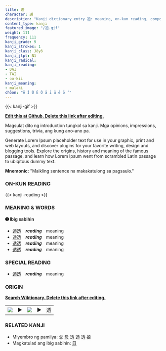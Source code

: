 ```yaml
---
title: 透
character: 透
description: "Kanji dictionary entry 透: meaning, on-kun reading, compounds, origin, related kanji"
content_type: kanji
featured_image: "/透.gif"
weight: 111
frequency: 111
kanji_grade: 9
kanji_strokes: 1
kanji_class: Jōyō
kanji_jlpt: N1
kanji_radical: 
kanji_reading: 
- DAI
- TAI
- oo-kii
kanji_meaning:
- malaki
chōon: "Ā Ī Ū Ē Ō ā ī ū ē ō ’"
---
```

[//]: # (Don't edit the line below. Kanji animated GIF code is automatically generated.)
{{< kanji-gif >}}

[//]: # (Edit below this line.)

**[Edit this at Github. Delete this link after editing.](https://github.com/tim0g/tim/tree/main/content/kanji/透/index.md)**

Magsulat dito ng introduction tungkol sa kanji. Mga opinions, impressions, suggestions, trivia, ang kung ano-ano pa.

Generate Lorem Ipsum placeholder text for use in your graphic, print and web layouts, and discover plugins for your favorite writing, design and blogging tools. Explore the origins, history and meaning of the famous passage, and learn how Lorem Ipsum went from scrambled Latin passage to ubiqitous dummy text.
 
**Mnemonic:** "Maikling sentence na makakatulong sa pagsaulo."

### ON-KUN READING

[//]: # (Don't edit the line below. ON-KUN READING code is automatically generated.)
{{< kanji-reading >}}

### MEANING & WORDS

#### ➊ **Ibig sabihin**
  - [透](../透)[透](../透)　***reading***　meaning
  - [透](../透)[透](../透)　***reading***　meaning
  - [透](../透)[透](../透)　***reading***　meaning
  - [透](../透)[透](../透)　***reading***　meaning

### SPECIAL READING
  - [透](../透)[透](../透)　***reading***　meaning

### ORIGIN

**[Search Wiktionary. Delete this link after editing.](https://wiktionary.org/wiki/透)**
<table class="kanji-table"><tr><td>
<img src="60px-透-bronze.svg.png">
</td><td>▶</td><td>
<img src="60px-透-oracle.svg.png">
</td><td>▶</td>
<td class="kanji-origin">透</td>
</tr></table>

### RELATED KANJI
- Miyembro ng pamilya: [父](../父) [母](../母) [透](../透) [透](../透) [透](../透) [娘](../娘)
- Magkatulad ang ibig sabihin: [日](../日)
